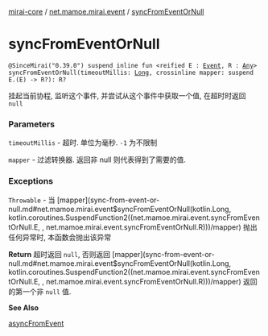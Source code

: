 [mirai-core](../index.md) / [net.mamoe.mirai.event](index.md) / [syncFromEventOrNull](./sync-from-event-or-null.md)

# syncFromEventOrNull

`@SinceMirai("0.39.0") suspend inline fun <reified E : `[`Event`](-event.md)`, R : `[`Any`](https://kotlinlang.org/api/latest/jvm/stdlib/kotlin/-any/index.html)`> syncFromEventOrNull(timeoutMillis: `[`Long`](https://kotlinlang.org/api/latest/jvm/stdlib/kotlin/-long/index.html)`, crossinline mapper: suspend E.(E) -> R?): R?`

挂起当前协程, 监听这个事件, 并尝试从这个事件中获取一个值, 在超时时返回 `null`

### Parameters

`timeoutMillis` - 超时. 单位为毫秒. `-1` 为不限制

`mapper` - 过滤转换器. 返回非 null 则代表得到了需要的值.

### Exceptions

`Throwable` - 当 [mapper](sync-from-event-or-null.md#net.mamoe.mirai.event$syncFromEventOrNull(kotlin.Long, kotlin.coroutines.SuspendFunction2((net.mamoe.mirai.event.syncFromEventOrNull.E, , net.mamoe.mirai.event.syncFromEventOrNull.R)))/mapper) 抛出任何异常时, 本函数会抛出该异常

**Return**
超时返回 `null`, 否则返回 [mapper](sync-from-event-or-null.md#net.mamoe.mirai.event$syncFromEventOrNull(kotlin.Long, kotlin.coroutines.SuspendFunction2((net.mamoe.mirai.event.syncFromEventOrNull.E, , net.mamoe.mirai.event.syncFromEventOrNull.R)))/mapper) 返回的第一个非 `null` 值.

**See Also**

[asyncFromEvent](kotlinx.coroutines.-coroutine-scope/async-from-event.md)

